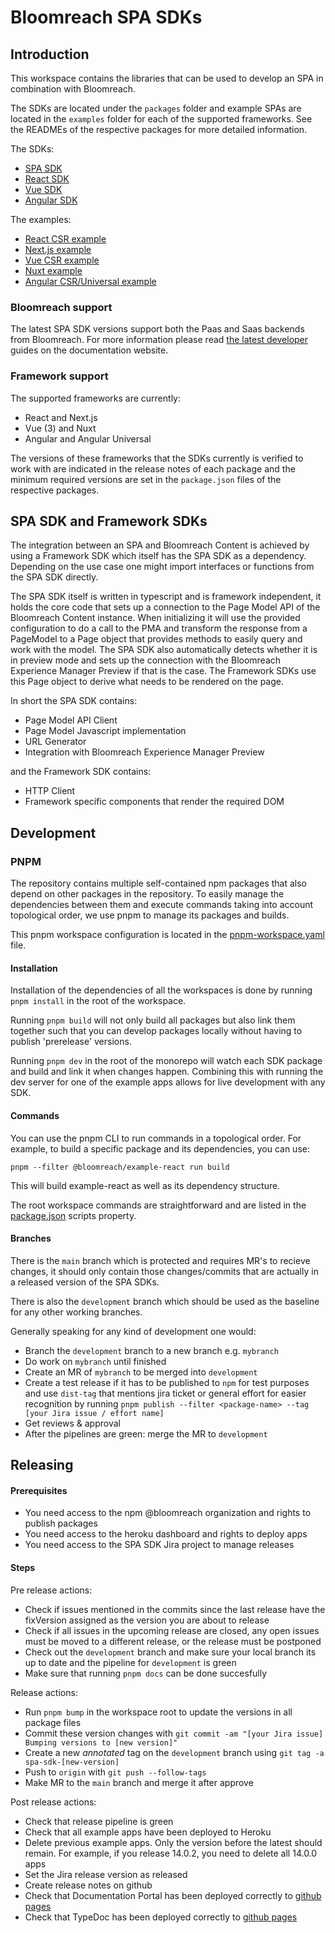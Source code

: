 # Bloomreach SPA SDKs

## Introduction

This workspace contains the libraries that can be used to develop an SPA in
combination with Bloomreach.

The SDKs are located under the `packages` folder and example SPAs are located in
the `examples` folder for each of the supported frameworks. See the READMEs of
the respective packages for more detailed information.

The SDKs:

- [SPA SDK](./packages/spa-sdk/README.md)
- [React SDK](./packages/react-sdk/README.md)
- [Vue SDK](./packages/vue-sdk/README.md)
- [Angular SDK](./packages/ng-sdk/README.md)

The examples:

- [React CSR example](./examples/react/README.md)
- [Next.js example](./examples/next/README.md)
- [Vue CSR example](./examples/vue/README.md)
- [Nuxt example](./examples/nuxt/README.md)
- [Angular CSR/Universal example](./examples/angular/README.md)

### Bloomreach support

The latest SPA SDK versions support both the Paas and Saas backends from
Bloomreach. For more information please read [the latest developer](https://documentation.bloomreach.com/developers/content/tutorials/get-started.html)
guides on the documentation website.

### Framework support

The supported frameworks are currently:

- React and Next.js
- Vue (3) and Nuxt
- Angular and Angular Universal

The versions of these frameworks that the SDKs currently is verified to work
with are indicated in the release notes of each package and the minimum required
versions are set in the `package.json` files of the respective packages.

## SPA SDK and Framework SDKs

The integration between an SPA and Bloomreach Content is achieved by using a
Framework SDK which itself has the SPA SDK as a dependency. Depending on the use
case one might import interfaces or functions from the SPA SDK directly.

The SPA SDK itself is written in typescript and is framework independent, it
holds the core code that sets up a connection to the Page Model API of the
Bloomreach Content instance. When initializing it will use the provided
configuration to do a call to the PMA and transform the response from a
PageModel to a Page object that provides methods to easily query and work with
the model. The SPA SDK also automatically detects whether it is in preview mode
and sets up the connection with the Bloomreach Experience Manager Preview if
that is the case. The Framework SDKs use this Page object to derive what needs
to be rendered on the page.

In short the SPA SDK contains:

- Page Model API Client
- Page Model Javascript implementation
- URL Generator
- Integration with Bloomreach Experience Manager Preview

and the Framework SDK contains:

- HTTP Client
- Framework specific components that render the required DOM

## Development

### PNPM

The repository contains multiple self-contained npm packages that also depend 
on other packages in the repository. To easily manage the dependencies between 
them and execute commands taking into account topological order, we use pnpm 
to manage its packages and builds.

This pnpm workspace configuration is located in the [pnpm-workspace.yaml](pnpm-workspace.yaml) file.

#### Installation

Installation of the dependencies of all the workspaces is done by running `pnpm install` in the root of the workspace.

Running `pnpm build` will not only build all packages but also link them together such that you can develop packages locally without having to publish 'prerelease' versions.

Running `pnpm dev` in the root of the monorepo will watch each SDK package and build and link it when changes happen. 
Combining this with running the dev server for one of the example apps allows for live development with any SDK.

#### Commands

You can use the pnpm CLI to run commands in a topological order. For example, to build a specific package and its dependencies, you can use:

```pnpm --filter @bloomreach/example-react run build```

This will build example-react as well as its dependency structure.

The root workspace commands are straightforward and are listed in the
[package.json](./package.json) scripts property.

#### Branches

There is the `main` branch which is protected and requires MR's to recieve
changes, it should only contain those changes/commits that are actually in a
released version of the SPA SDKs.

There is also the `development` branch which should be used as the baseline for
any other working branches.

Generally speaking for any kind of development one would:

* Branch the `development` branch to a new branch e.g. `mybranch`
* Do work on `mybranch` until finished
* Create an MR of `mybranch` to be merged into `development`
* Create a test release if it has to be published to `npm` for test purposes and use `dist-tag` that mentions jira ticket or
  general effort for easier recognition by running `pnpm publish --filter <package-name> --tag [your Jira issue / effort name]`
* Get reviews & approval
* After the pipelines are green: merge the MR to `development`

## Releasing
#### Prerequisites
* You need access to the npm @bloomreach organization and rights to publish packages
* You need access to the heroku dashboard and rights to deploy apps
* You need access to the SPA SDK Jira project to manage releases

#### Steps
Pre release actions:
* Check if issues mentioned in the commits since the last release have the fixVersion assigned as the version you are about to release
* Check if all issues in the upcoming release are closed, any open issues must be moved to a different release, or the
    release must be postponed
* Check out the `development` branch and make sure your local branch its up to date and the pipeline for `development` is green
* Make sure that running `pnpm docs` can be done succesfully

Release actions:
* Run `pnpm bump` in the workspace root to update the versions in all package files
* Commit these version changes with `git commit -am "[your Jira issue] Bumping versions to [new version]"`
* Create a new _annotated_ tag on the `development` branch using `git tag -a spa-sdk-[new-version]`
* Push to `origin` with `git push --follow-tags`
* Make MR to the `main` branch and merge it after approve

Post release actions:
* Check that release pipeline is green
* Check that all example apps have been deployed to Heroku
* Delete previous example apps. Only the version before the latest should remain. For example, if you release 14.0.2, you need to delete all 14.0.0 apps
* Set the Jira release version as released
* Create release notes on github
* Check that Documentation Portal has been deployed correctly to [github pages](https://bloomreach.github.io/spa-sdk/docs/)
* Check that TypeDoc has been deployed correctly to [github pages](https://bloomreach.github.io/spa-sdk/)
